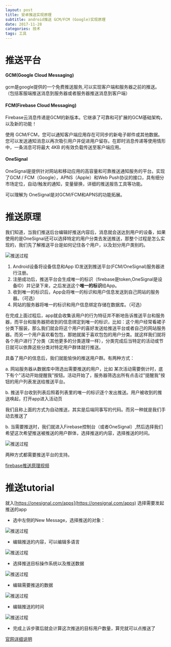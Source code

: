 ```yaml
---
layout: post
title: 安卓推送实现原理
subtitle: android推送 GCM/FCM (Google)实现原理
date: 2017-11-28
categories: 技术
tags: 工具
---
```


# 推送平台
#### GCM(Google Cloud Messaging)
gcm是google提供的一个免费推送服务,可以实现客户端和服务器之前的推送。（包括客服端推送消息到服务器或者服务器推送消息到客户端）

#### FCM(Firebase Cloud Messaging)
Firebase云消息传递是GCM的新版本。它继承了可靠和可扩展的GCM基础架构，以及新的功能！

使用 GCM/FCM，您可以通知客户端应用存在可同步的新电子邮件或其他数据。您可以发送通知消息以再次吸引用户并促进用户留存。在即时消息传递等使用情形中，一条消息可将最大 4KB 的有效负载传送至客户端应用。

#### OneSignal
OneSignal是提供针对网站和移动应用的高容量和可靠推送通知服务的平台。实现了GCM / FCM（Google），APNS（Apple）和Web Push协议的接口，具有细分市场定位，自动/触发的通知，变量替换，详细的推送报告工具等功能。

可以理解为 OneSignal是对GCM/FCM和APNS的功能拓展。

# 推送原理
我们知道，当我们推送后台编辑好推送内容后，消息就会送达到用户的设备，如果使用的是OneSignal还可以选择特定的用户分类去发送推送，那整个过程是怎么实现的，我们先了解推送平台是如何记住各个用户，以及划分用户类别的。

![推送过程](../images/2017-11/push2.jpg)

1. Android设备将设备信息和App ID发送到推送平台(FCM/OneSignal)服务器进行注册。
2. 注册成功后，推送平台会生成唯一的标识（firebase是token,OneSignal是设备ID）并记录下来，之后发送这个**唯一的标识**给App。
3. 收到唯一的标识后，App会将唯一的标识和用户信息发送到自己网站的服务器。（可选）
4. 网站的服务器将唯一的标识和用户信息绑定存储在数据库。（可选）

在完成上面过程后，app就会收集该用户的行为特征并不断地告诉推送平台和服务器，而平台和服务器把收到的信息绑定到唯一的标识，比如：这个用户经常看裙子分类下服装，那么我们就会将这个用户的喜好发送给推送平台或者自己的网站服务器。而另一个用户喜欢看包包，那她就属于喜欢包包的用户分类。就这样我们就将各个用户进行了分类（其他更多的分类道理一样），分类完成后当特定的活动或节日就可以依靠这些分类对特定用户群体就行推送。

具备了用户的信息后，我们就能愉快的推送用户群。有两种方式：

a. 网站服务器从数据库中筛选出需要推送的用户，比如 某次活动需要倒计时，底下有个"活动开始提醒我"按钮。活动开始了，服务器筛选出所有点击过"提醒我"按钮的用户列表发送给推送平台。

b. 推送平台收到列表后照着列表里的唯一的标识逐个发出推送。用户被收到的推送唤起，打开app进入活动页

我们且称上面的方式为自动推送，其实是后端同事写的代码。而另一种就是我们手动去推送了

b. 当需要推送时，我们就进入Firebase控制台（或者OneSignal）,然后选择我们希望这次希望推送被推送的用户群体，选择推送的内容，选择推送的时间。

![推送过程](../images/2017-11/push1.png)

两种方式都需要推送平台的支持。

[firebase推送原理视频](https://youtu.be/sioEY4tWmLI?list=PLl-K7zZEsYLmOF_07IayrTntevxtbUxDL)

# 推送tutorial

就入[https://onesignal.com/apps](https://onesignal.com/apps) 选择需要发起推送的app

* 选中左侧的New Message，选择推送的对象：

![推送过程](../images/2017-11/push3.png)

* 编辑推送的内容，可以编辑多语言

![推送过程](../images/2017-11/push4.png)

* 选择推送目标操作系统以及推送数据

![推送过程](../images/2017-11/push6.png)

* 编辑需要推送的数据

![推送过程](../images/2017-11/push7.png)

* 编辑推送的时间

![推送过程](../images/2017-11/push8.png)

* 完成上诉步骤后就会计算这次推送的目标用户数量，算完就可以点推送了

[官网详细说明](https://documentation.onesignal.com/docs/notifications)
